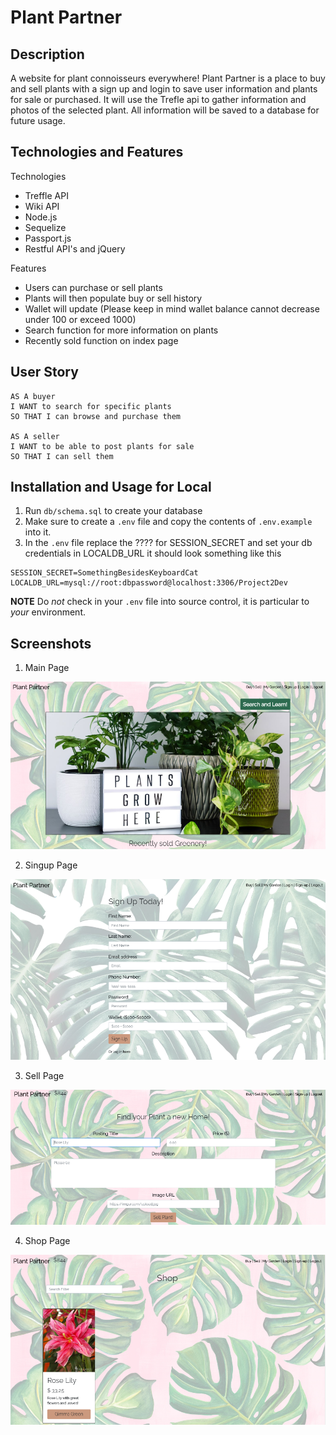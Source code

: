 # Plant Partner

## Description

A website for plant connoisseurs everywhere!
Plant Partner is a place to buy and sell plants with a sign up and login to save user information and plants for sale or purchased. It will use the Trefle api to gather information and photos of the selected plant. All information will be saved to a database for future usage.

## Technologies and Features

Technologies

* Treffle API
* Wiki API
* Node.js
* Sequelize
* Passport.js
* Restful API's and jQuery

Features

* Users can purchase or sell plants
* Plants will then populate buy or sell history
* Wallet will update (Please keep in mind wallet balance cannot decrease under 100 or exceed 1000)
* Search function for more information on plants
* Recently sold function on index page


## User Story
```
AS A buyer
I WANT to search for specific plants
SO THAT I can browse and purchase them

AS A seller
I WANT to be able to post plants for sale
SO THAT I can sell them
```
## Installation and Usage for Local
1. Run `db/schema.sql` to create your database
2. Make sure to create a `.env` file and copy the contents of `.env.example` into it.
3. In the `.env` file replace the ???? for SESSION_SECRET and set your db credentials in LOCALDB_URL
it should look something like this
```
SESSION_SECRET=SomethingBesidesKeyboardCat
LOCALDB_URL=mysql://root:dbpassword@localhost:3306/Project2Dev
```
**NOTE** Do *not* check in your `.env` file into source control, it is particular to *your* environment.

## Screenshots

1. Main Page 

![Alt text](/screenshots/main.PNG "Optional Title")

2. Singup Page

![Alt text](/screenshots/signup.PNG "Optional Title")

3. Sell Page

![Alt text](/screenshots/sell.PNG "Optional Title")

4. Shop Page

![Alt text](/screenshots/buy.PNG "Optional Title")
